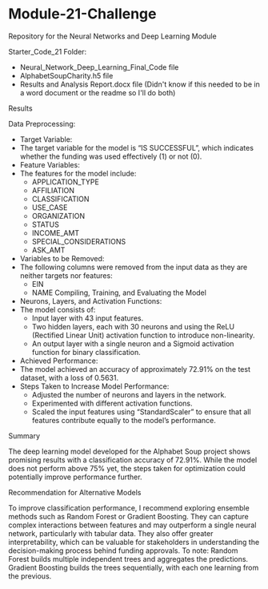 # Module-21-Challenge
Repository for the Neural Networks and Deep Learning Module

Starter_Code_21 Folder:
- Neural_Network_Deep_Learning_Final_Code file
- AlphabetSoupCharity.h5 file
- Results and Analysis Report.docx file (Didn't know if this needed to be in a word document or the readme so I'll do both)



Results

Data Preprocessing:
-	Target Variable:
  -	The target variable for the model is “IS SUCCESSFUL”, which indicates whether the funding was used effectively (1) or not (0).
-	Feature Variables:
  -	The features for the model include:
    -	APPLICATION_TYPE
    -	AFFILIATION
    -	CLASSIFICATION
    -	USE_CASE
    -	ORGANIZATION
    -	STATUS
    -	INCOME_AMT
    -	SPECIAL_CONSIDERATIONS
    -	ASK_AMT
-	Variables to be Removed:
  -	The following columns were removed from the input data as they are neither targets nor features:
    -	EIN
    - NAME
Compiling, Training, and Evaluating the Model
-	Neurons, Layers, and Activation Functions:
  -	The model consists of:
    -	Input layer with 43 input features.
    -	Two hidden layers, each with 30 neurons and using the ReLU (Rectified Linear Unit) activation function to introduce non-linearity.
    -	An output layer with a single neuron and a Sigmoid activation function for binary classification.
-	Achieved Performance:
  -	The model achieved an accuracy of approximately 72.91% on the test dataset, with a loss of 0.5631.
-	Steps Taken to Increase Model Performance:
    -	Adjusted the number of neurons and layers in the network.
    -	Experimented with different activation functions.
    -	Scaled the input features using “StandardScaler” to ensure that all features contribute equally to the model’s performance.

Summary

The deep learning model developed for the Alphabet Soup project shows promising results with a classification accuracy of 72.91%. While the model does not perform above 75% yet, the steps taken for optimization could potentially improve performance further.

Recommendation for Alternative Models

To improve classification performance, I recommend exploring ensemble methods such as Random Forest or Gradient Boosting. They can capture complex interactions between features and may outperform a single neural network, particularly with tabular data. They also offer greater interpretability, which can be valuable for stakeholders in understanding the decision-making process behind funding approvals. To note: Random Forest builds multiple independent trees and aggregates the predictions. Gradient Boosting builds the trees sequentially, with each one learning from the previous.
